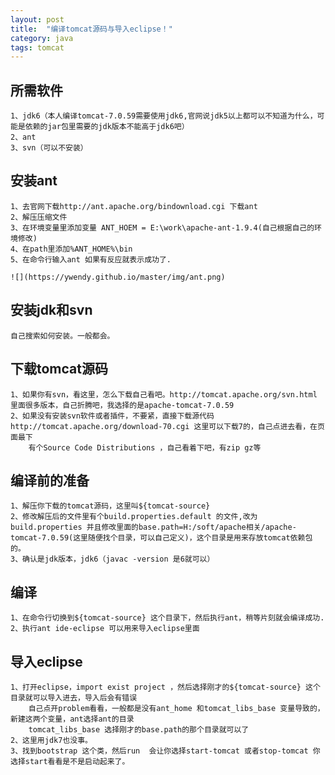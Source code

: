 ```yaml
---
layout: post
title:  "编译tomcat源码与导入eclipse！"
category: java
tags: tomcat
---
```


## 所需软件
	1、jdk6（本人编译tomcat-7.0.59需要使用jdk6,官网说jdk5以上都可以不知道为什么，可能是依赖的jar包里需要的jdk版本不能高于jdk6吧）
	2、ant
	3、svn（可以不安装）
## 安装ant
	1、去官网下载http://ant.apache.org/bindownload.cgi 下载ant
	2、解压压缩文件
	3、在环境变量里添加变量 ANT_HOEM = E:\work\apache-ant-1.9.4(自己根据自己的环境修改)
	4、在path里添加%ANT_HOME%\bin
	5、在命令行输入ant 如果有反应就表示成功了.
	
	![](https://ywendy.github.io/master/img/ant.png)
	
## 安装jdk和svn
	自己搜索如何安装。一般都会。
## 下载tomcat源码
	1、如果你有svn，看这里，怎么下载自己看吧。http://tomcat.apache.org/svn.html 里面很多版本，自己折腾吧，我选择的是apache-tomcat-7.0.59
	2、如果没有安装svn软件或者插件，不要紧，直接下载源代码http://tomcat.apache.org/download-70.cgi 这里可以下载7的，自己点进去看，在页面最下
		有个Source Code Distributions ，自己看着下吧，有zip gz等
	
## 编译前的准备
	1、解压你下载的tomcat源码，这里叫${tomcat-source}
	2、修改解压后的文件里有个build.properties.default 的文件,改为build.properties 并且修改里面的base.path=H:/soft/apache相关/apache-tomcat-7.0.59(这里随便找个目录，可以自己定义)，这个目录是用来存放tomcat依赖包的。
	3、确认是jdk版本，jdk6（javac -version 是6就可以）
	
	
## 编译
	1、在命令行切换到${tomcat-source} 这个目录下，然后执行ant，稍等片刻就会编译成功.
	2、执行ant ide-eclipse 可以用来导入eclipse里面
	
## 导入eclipse
	1、打开eclipse，import exist project ，然后选择刚才的${tomcat-source} 这个目录就可以导入进去，导入后会有错误
		自己点开problem看看，一般都是没有ant_home 和tomcat_libs_base 变量导致的，新建这两个变量，ant选择ant的目录
		tomcat_libs_base 选择刚才的base.path的那个目录就可以了
	2、这里用jdk7也没事。
	3、找到bootstrap 这个类，然后run  会让你选择start-tomcat 或者stop-tomcat 你选择start看看是不是启动起来了。


```java



```
